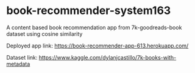 # book-recommender-system163
A content based book recommendation app from 7k-goodreads-book  dataset using cosine similarity


Deployed app link:  https://book-recommender-app-613.herokuapp.com/


Dataset link: https://www.kaggle.com/dylanjcastillo/7k-books-with-metadata

